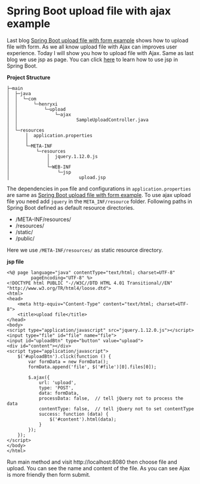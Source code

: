 # Spring Boot upload file with ajax example
Last blog [Spring Boot upload file with form example](http://www.henryxi.com/spring-boot-upload-file-with-form-example) shows how to upload
 file with form. As we all know upload file with Ajax can improves user experience. Today I will show you
  how to upload file with Ajax. Same as last blog we use jsp as page. You can click [here](http://www.henryxi.com/spring-boot-jsp-examples) to learn how to
  use jsp in Spring Boot.

**Project Structure**
```
├─main
│  ├─java
│  │  └─com
│  │      └─henryxi
│  │          └─upload
│  │              └─ajax
│  │                      SampleUploadController.java
│  │
│  └─resources
│      │  application.properties
│      │
│      └─META-INF
│          └─resources
│              │  jquery.1.12.0.js
│              │
│              └─WEB-INF
│                  └─jsp
│                          upload.jsp
```
The dependencies in ``pom`` file and configurations in ``application.properties`` are same as [Spring Boot upload file with form example](http://www.henryxi.com/spring-boot-upload-file-with-form-example).
To use ajax upload file you need add ``jquery`` in the ``META_INF/resource`` folder. Following paths
 in Spring Boot defined as default resource directories.

* /META-INF/resources/
* /resources/
* /static/
* /public/

Here we use ``/META-INF/resources/`` as static resource directory. 

**jsp file**
```
<%@ page language="java" contentType="text/html; charset=UTF-8"
         pageEncoding="UTF-8" %>
<!DOCTYPE html PUBLIC "-//W3C//DTD HTML 4.01 Transitional//EN" "http://www.w3.org/TR/html4/loose.dtd">
<html>
<head>
    <meta http-equiv="Content-Type" content="text/html; charset=UTF-8">
    <title>upload file</title>
</head>
<body>
<script type="application/javascript" src="jquery.1.12.0.js"></script>
<input type="file" id="file" name="file">
<input id="uploadBtn" type="button" value="upload">
<div id="content"></div>
<script type="application/javascript">
    $('#uploadBtn').click(function () {
        var formData = new FormData();
        formData.append('file', $('#file')[0].files[0]);

        $.ajax({
            url: 'upload',
            type: 'POST',
            data: formData,
            processData: false,  // tell jQuery not to process the data
            contentType: false,  // tell jQuery not to set contentType
            success: function (data) {
                $('#content').html(data);
            }
        });
    });
</script>
</body>
</html>
```

Run main method and visit http://localhost:8080 then choose file and upload. You can see the name and 
content of the file. As you can see Ajax is more friendly then form submit.